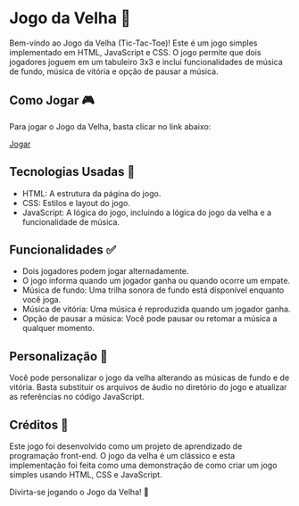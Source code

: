 # Jogo da Velha 👵 

Bem-vindo ao Jogo da Velha (Tic-Tac-Toe)! Este é um jogo simples implementado em HTML, JavaScript e CSS. O jogo permite que dois jogadores joguem em um tabuleiro 3x3 e inclui funcionalidades de música de fundo, música de vitória e opção de pausar a música.

## Como Jogar 🎮

Para jogar o Jogo da Velha, basta clicar no link abaixo:

[Jogar](http://jogodavelha.free.nf/)

## Tecnologias Usadas 🚀

- HTML: A estrutura da página do jogo.
- CSS: Estilos e layout do jogo.
- JavaScript: A lógica do jogo, incluindo a lógica do jogo da velha e a funcionalidade de música.

## Funcionalidades ✅

- Dois jogadores podem jogar alternadamente.
- O jogo informa quando um jogador ganha ou quando ocorre um empate.
- Música de fundo: Uma trilha sonora de fundo está disponível enquanto você joga.
- Música de vitória: Uma música é reproduzida quando um jogador ganha.
- Opção de pausar a música: Você pode pausar ou retomar a música a qualquer momento.


## Personalização 🎨

Você pode personalizar o jogo da velha alterando as músicas de fundo e de vitória. Basta substituir os arquivos de áudio no diretório do jogo e atualizar as referências no código JavaScript.

## Créditos 🔰

Este jogo foi desenvolvido como um projeto de aprendizado de programação front-end. O jogo da velha é um clássico e esta implementação foi feita como uma demonstração de como criar um jogo simples usando HTML, CSS e JavaScript.

Divirta-se jogando o Jogo da Velha! 👵
